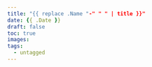 ```yaml
---
title: "{{ replace .Name "-" " " | title }}"
date: {{ .Date }}
draft: false
toc: true
images:
tags:
  - untagged
---
```

